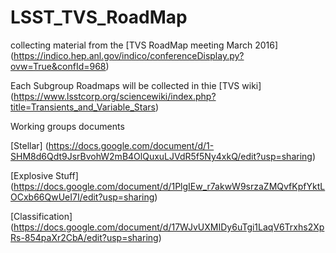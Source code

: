 # LSST_TVS_RoadMap
collecting material from the [TVS RoadMap meeting March 2016] (https://indico.hep.anl.gov/indico/conferenceDisplay.py?ovw=True&confId=968)

Each Subgroup Roadmaps will be collected in thie [TVS wiki] (https://www.lsstcorp.org/sciencewiki/index.php?title=Transients_and_Variable_Stars)


Working groups documents


[Stellar] (https://docs.google.com/document/d/1-SHM8d6Qdt9JsrBvohW2mB4OlQuxuLJVdR5f5Ny4xkQ/edit?usp=sharing)


[Explosive Stuff] (https://docs.google.com/document/d/1PlgIEw_r7akwW9srzaZMQvfKpfYktLOCxb66QwUeI7I/edit?usp=sharing)


[Classification] (https://docs.google.com/document/d/17WJvUXMIDy6uTgi1LaqV6Trxhs2XpRs-854paXr2CbA/edit?usp=sharing)


